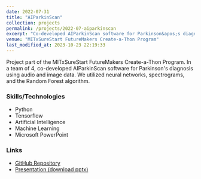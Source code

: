 ```yaml
---
date: 2022-07-31
title: "AIParkinScan"
collection: projects
permalink: /projects/2022-07-aiparkinscan
excerpt: "Co-developed AIParkinScan software for Parkinson&apos;s diagnosis using audio and image data. Utilized neural networks, spectrograms, and Random Forest algorithm."
venue: "MITxSureStart FutureMakers Create-a-Thon Program"
last_modified_at: 2023-10-23 22:19:33
---
```


Project part of the MITxSureStart FutureMakers Create-a-Thon Program. In a team of 4, co-developed AIParkinScan software for Parkinson's diagnosis using audio and image data. We utilized neural networks, spectrograms, and the Random Forest algorithm.

### Skills/Technologies

- Python
- Tensorflow
- Artificial Intelligence
- Machine Learning
- Microsoft PowerPoint

### Links

- [GitHub Repository](https://github.com/Aadarsha2002/AIPS)
- [Presentation (download pptx)](https://docs.google.com/presentation/d/10910WNa3CjiXIcH_T5OIXyOuOTiVKFHr/export/pptx)
